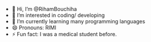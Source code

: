 - 👋 Hi, I’m @RihamBouchiha
- 👀 I’m interested in coding/ developing
- 🌱 I’m currently learning many programming languages
- 😄 Pronouns: RIMI
- ⚡ Fun fact: I was a medical student before.

